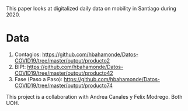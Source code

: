 This paper looks at digitalized daily data on mobility in Santiago during 2020. 

# Data

1. Contagios: https://github.com/hbahamonde/Datos-COVID19/tree/master/output/producto2
2. BIP!: https://github.com/hbahamonde/Datos-COVID19/tree/master/output/producto42
3. Fase (Paso a Paso): https://github.com/hbahamonde/Datos-COVID19/tree/master/output/producto74

This project is a collaboration with Andrea Canales y Felix Modrego. Both UOH.
